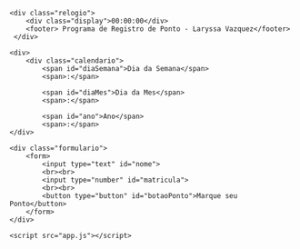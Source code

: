 <!DOCTYPE html>
<html lang="pt-br">
<head>
    <meta charset="UTF-8">
    <meta http-equiv="X-UA-Compatible" content="IE=edge">
    <meta name="viewport" content="width=device-width, initial-scale=1.0">
    <link rel="stylesheet" href="style.css">
    <title>Sistema Relógio de Ponto</title>
</head>
<body>

    <div class="relogio">
        <div class="display">00:00:00</div>
        <footer> Programa de Registro de Ponto - Laryssa Vazquez</footer>
     </div>

    <div>
        <div class="calendario">
            <span id="diaSemana">Dia da Semana</span>
            <span>:</span>

            <span id="diaMes">Dia da Mes</span>
            <span>:</span>

            <span id="ano">Ano</span>
            <span>:</span>
    </div>

    <div class="formulario">
        <form>
            <input type="text" id="nome">
            <br><br>
            <input type="number" id="matricula">
            <br><br>
            <button type="button" id="botaoPonto">Marque seu Ponto</button>
        </form>
    </div>

    <script src="app.js"></script>
</body>
</html>

